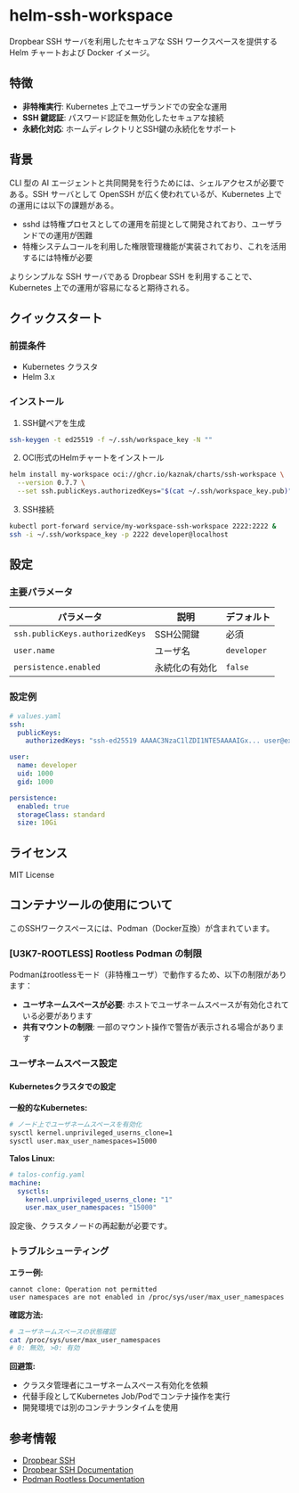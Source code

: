 # helm-ssh-workspace

Dropbear SSH サーバを利用したセキュアな SSH ワークスペースを提供する Helm チャートおよび Docker イメージ。

## 特徴

- **非特権実行**: Kubernetes 上でユーザランドでの安全な運用
- **SSH 鍵認証**: パスワード認証を無効化したセキュアな接続
- **永続化対応**: ホームディレクトリとSSH鍵の永続化をサポート

## 背景

CLI 型の AI エージェントと共同開発を行うためには、シェルアクセスが必要である。SSH サーバとして OpenSSH が広く使われているが、Kubernetes 上での運用には以下の課題がある。

- sshd は特権プロセスとしての運用を前提として開発されており、ユーザランドでの運用が困難
- 特権システムコールを利用した権限管理機能が実装されており、これを活用するには特権が必要

よりシンプルな SSH サーバである Dropbear SSH を利用することで、Kubernetes 上での運用が容易になると期待される。

## クイックスタート

### 前提条件
- Kubernetes クラスタ
- Helm 3.x

### インストール

1. SSH鍵ペアを生成
```bash
ssh-keygen -t ed25519 -f ~/.ssh/workspace_key -N ""
```

2. OCI形式のHelmチャートをインストール
```bash
helm install my-workspace oci://ghcr.io/kaznak/charts/ssh-workspace \
  --version 0.7.7 \
  --set ssh.publicKeys.authorizedKeys="$(cat ~/.ssh/workspace_key.pub)"
```

3. SSH接続
```bash
kubectl port-forward service/my-workspace-ssh-workspace 2222:2222 &
ssh -i ~/.ssh/workspace_key -p 2222 developer@localhost
```

## 設定

### 主要パラメータ

| パラメータ | 説明 | デフォルト |
|-----------|------|-----------|
| `ssh.publicKeys.authorizedKeys` | SSH公開鍵 | 必須 |
| `user.name` | ユーザ名 | `developer` |
| `persistence.enabled` | 永続化の有効化 | `false` |

### 設定例

```yaml
# values.yaml
ssh:
  publicKeys:
    authorizedKeys: "ssh-ed25519 AAAAC3NzaC1lZDI1NTE5AAAAIGx... user@example.com"

user:
  name: developer
  uid: 1000
  gid: 1000

persistence:
  enabled: true
  storageClass: standard
  size: 10Gi
```

## ライセンス

MIT License

## コンテナツールの使用について

このSSHワークスペースには、Podman（Docker互換）が含まれています。

### <span id="U3K7-ROOTLESS">[U3K7-ROOTLESS]</span> Rootless Podman の制限

Podmanはrootlessモード（非特権ユーザ）で動作するため、以下の制限があります：

- **ユーザネームスペースが必要**: ホストでユーザネームスペースが有効化されている必要があります
- **共有マウントの制限**: 一部のマウント操作で警告が表示される場合があります

### ユーザネームスペース設定

#### Kubernetesクラスタでの設定

**一般的なKubernetes:**
```bash
# ノード上でユーザネームスペースを有効化
sysctl kernel.unprivileged_userns_clone=1
sysctl user.max_user_namespaces=15000
```

**Talos Linux:**
```yaml
# talos-config.yaml
machine:
  sysctls:
    kernel.unprivileged_userns_clone: "1"
    user.max_user_namespaces: "15000"
```

設定後、クラスタノードの再起動が必要です。

### トラブルシューティング

**エラー例:**
```
cannot clone: Operation not permitted
user namespaces are not enabled in /proc/sys/user/max_user_namespaces
```

**確認方法:**
```bash
# ユーザネームスペースの状態確認
cat /proc/sys/user/max_user_namespaces
# 0: 無効, >0: 有効
```

**回避策:**
- クラスタ管理者にユーザネームスペース有効化を依頼
- 代替手段としてKubernetes Job/Podでコンテナ操作を実行
- 開発環境では別のコンテナランタイムを使用

## 参考情報

- [Dropbear SSH](https://github.com/mkj/dropbear)
- [Dropbear SSH Documentation](https://matt.ucc.asn.au/dropbear/dropbear.html)
- [Podman Rootless Documentation](https://docs.podman.io/en/latest/markdown/podman.1.html#rootless-mode)

